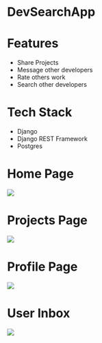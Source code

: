 # DevSearchApp
# Features
* Share Projects
* Message other developers
* Rate others work
* Search other developers


# Tech Stack
* Django
* Django REST Framework
* Postgres

# Home Page
<img src="./resources/images/Devsearch Home.jpg">  


# Projects Page
<img src="./resources/images/DevSearch Projects.jpg">  

# Profile Page
<img src="./resources/images/Devsearch Profile.jpg">  

# User Inbox
<img src="./resources/images/Devsearch Inbox.jpg">  

